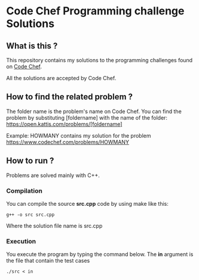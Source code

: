 # Code Chef Programming challenge Solutions

## What is this ?

This repository contains my solutions to the programming challenges found on [Code Chef](https://www.codechef.com/problems).

All the solutions are accepted by Code Chef.

## How to find the related problem ?

The folder name is the problem's name on Code Chef. You can find the problem by substituting [foldername] with the name of the folder: https://open.kattis.com/problems/[foldername]

Example: HOWMANY contains my solution for the problem https://www.codechef.com/problems/HOWMANY

## How to run ?
Problems are solved mainly with C++.

### Compilation
You can compile the source **src.cpp** code by using make like this: 
```
g++ -o src src.cpp

```
Where the solution file name is src.cpp

### Execution
You execute the program by typing the command below. The **in** argument is the file that contain the test cases
```
./src < in

```
